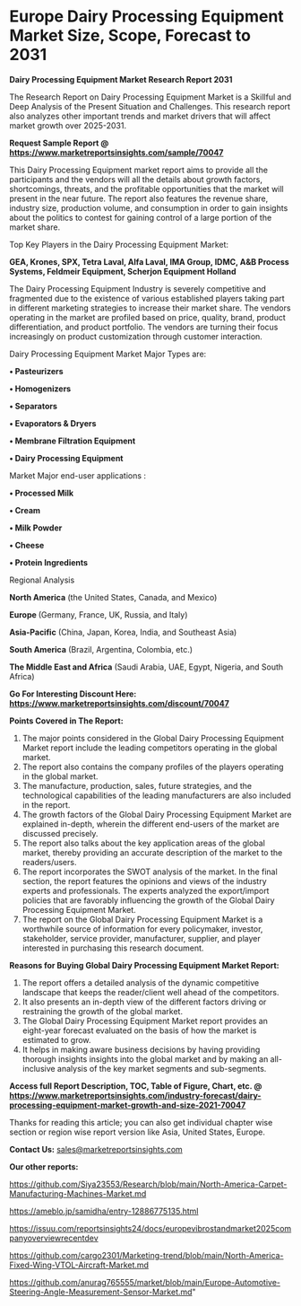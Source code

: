 # Europe Dairy Processing Equipment Market Size, Scope, Forecast to 2031

<strong>Dairy Processing Equipment Market Research Report 2031</strong>

The Research Report on Dairy Processing Equipment Market is a Skillful and Deep Analysis of the Present Situation and Challenges. This research report also analyzes other important trends and market drivers that will affect market growth over 2025-2031.

<strong>Request Sample Report @ <a href=https://www.marketreportsinsights.com/sample/70047>https://www.marketreportsinsights.com/sample/70047</a></strong>

This Dairy Processing Equipment market report aims to provide all the participants and the vendors will all the details about growth factors, shortcomings, threats, and the profitable opportunities that the market will present in the near future. The report also features the revenue share, industry size, production volume, and consumption in order to gain insights about the politics to contest for gaining control of a large portion of the market share.

Top Key Players in the Dairy Processing Equipment Market:

<strong>GEA, Krones, SPX, Tetra Laval, Alfa Laval, IMA Group, IDMC, A&B Process Systems, Feldmeir Equipment, Scherjon Equipment Holland</strong>

The Dairy Processing Equipment Industry is severely competitive and fragmented due to the existence of various established players taking part in different marketing strategies to increase their market share. The vendors operating in the market are profiled based on price, quality, brand, product differentiation, and product portfolio. The vendors are turning their focus increasingly on product customization through customer interaction.

Dairy Processing Equipment Market Major Types are:

<strong>• Pasteurizers

• Homogenizers

• Separators

• Evaporators & Dryers

• Membrane Filtration Equipment

• Dairy Processing Equipment</strong>

Market Major end-user applications :

<strong>• Processed Milk

• Cream

• Milk Powder

• Cheese

• Protein Ingredients</strong>

Regional Analysis

</u><strong><b>North America</b></strong> (the United States, Canada, and Mexico)

<strong><b>Europe </b></strong>(Germany, France, UK, Russia, and Italy)

<strong><b>Asia-Pacific</b></strong> (China, Japan, Korea, India, and Southeast Asia)

<strong><b>South America</b></strong> (Brazil, Argentina, Colombia, etc.)

<strong><b>The Middle East and Africa</b></strong> (Saudi Arabia, UAE, Egypt, Nigeria, and South Africa)

<strong>Go For Interesting Discount Here: <a href=https://www.marketreportsinsights.com/discount/70047>https://www.marketreportsinsights.com/discount/70047</a></strong>

<strong>Points Covered in The Report:</strong>
<ol>
  <li>The major points considered in the Global Dairy Processing Equipment Market report include the leading competitors operating in the global market.</li>
  <li>The report also contains the company profiles of the players operating in the global market.</li>
  <li>The manufacture, production, sales, future strategies, and the technological capabilities of the leading manufacturers are also included in the report.</li>
  <li>The growth factors of the Global Dairy Processing Equipment Market are explained in-depth, wherein the different end-users of the market are discussed precisely.</li>
  <li>The report also talks about the key application areas of the global market, thereby providing an accurate description of the market to the readers/users.</li>
  <li>The report incorporates the SWOT analysis of the market. In the final section, the report features the opinions and views of the industry experts and professionals. The experts analyzed the export/import policies that are favorably influencing the growth of the Global Dairy Processing Equipment Market.</li>
  <li>The report on the Global Dairy Processing Equipment Market is a worthwhile source of information for every policymaker, investor, stakeholder, service provider, manufacturer, supplier, and player interested in purchasing this research document.</li>
</ol>
<strong>Reasons for Buying Global Dairy Processing Equipment Market Report:</strong>

<ol>
  <li>The report offers a detailed analysis of the dynamic competitive landscape that keeps the reader/client well ahead of the competitors.</li>
  <li>It also presents an in-depth view of the different factors driving or restraining the growth of the global market.</li>
  <li>The Global Dairy Processing Equipment Market report provides an eight-year forecast evaluated on the basis of how the market is estimated to grow.</li>
  <li>It helps in making aware business decisions by having providing thorough insights insights into the global market and by making an all-inclusive analysis of the key market segments and sub-segments.</li>
</ol>
<strong>Access full Report Description, TOC, Table of Figure, Chart, etc. @ <a href=https://www.marketreportsinsights.com/industry-forecast/dairy-processing-equipment-market-growth-and-size-2021-70047>https://www.marketreportsinsights.com/industry-forecast/dairy-processing-equipment-market-growth-and-size-2021-70047</a></strong>


Thanks for reading this article; you can also get individual chapter wise section or region wise report version like Asia, United States, Europe.

<strong>Contact Us:</strong>
sales@marketreportsinsights.com

<strong>Our other reports:</strong>

<a href=https://github.com/Siya23553/Research/blob/main/North-America-Carpet-Manufacturing-Machines-Market.md>https://github.com/Siya23553/Research/blob/main/North-America-Carpet-Manufacturing-Machines-Market.md</a>

<a href=https://ameblo.jp/samidha/entry-12886775135.html>https://ameblo.jp/samidha/entry-12886775135.html</a>

<a href=https://issuu.com/reportsinsights24/docs/europevibrostandmarket2025companyoverviewrecentdev>https://issuu.com/reportsinsights24/docs/europevibrostandmarket2025companyoverviewrecentdev</a>

<a href=https://github.com/cargo2301/Marketing-trend/blob/main/North-America-Fixed-Wing-VTOL-Aircraft-Market.md>https://github.com/cargo2301/Marketing-trend/blob/main/North-America-Fixed-Wing-VTOL-Aircraft-Market.md</a>

<a href=https://github.com/anurag765555/market/blob/main/Europe-Automotive-Steering-Angle-Measurement-Sensor-Market.md>https://github.com/anurag765555/market/blob/main/Europe-Automotive-Steering-Angle-Measurement-Sensor-Market.md</a>"
